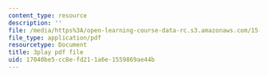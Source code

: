 ```yaml
---
content_type: resource
description: ''
file: /media/https%3A/open-learning-course-data-rc.s3.amazonaws.com/15-071-the-analytics-edge-spring-2017/17040be5cc8efd211a6e1559869ae44b_ril5Z4UxI3w.pdf
file_type: application/pdf
resourcetype: Document
title: 3play pdf file
uid: 17040be5-cc8e-fd21-1a6e-1559869ae44b
---
```

